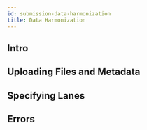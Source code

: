 ```yaml
---
id: submission-data-harmonization
title: Data Harmonization
---
```


## Intro

## Uploading Files and Metadata

## Specifying Lanes

## Errors
